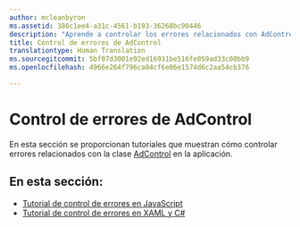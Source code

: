 ```yaml
---
author: mcleanbyron
ms.assetid: 386c1ee4-a31c-4561-b193-36268bc90446
description: "Aprende a controlar los errores relacionados con AdControl en la aplicación."
title: Control de errores de AdControl
translationtype: Human Translation
ms.sourcegitcommit: 5bf07d3001e92ed16931be516fe059ad33c08bb9
ms.openlocfilehash: 4966e264f796ca04cf6e06e1574d6c2aa54cb376

---
```


# Control de errores de AdControl




En esta sección se proporcionan tutoriales que muestran cómo controlar errores relacionados con la clase [AdControl](https://msdn.microsoft.com/library/windows/apps/microsoft.advertising.winrt.ui.adcontrol.aspx) en la aplicación.

## En esta sección:


* [Tutorial de control de errores en JavaScript](error-handling-in-javascript-walkthrough.md)
* [Tutorial de control de errores en XAML y C#](error-handling-in-xamlc-walkthrough.md)

 

 



<!--HONumber=Aug16_HO3-->


